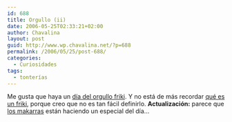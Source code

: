 ```yaml
---
id: 688
title: Orgullo (ii)
date: 2006-05-25T02:33:21+02:00
author: Chavalina
layout: post
guid: http://www.wp.chavalina.net/?p=688
permalink: /2006/05/25/post-688/
categories:
  - Curiosidades
tags:
  - tonterías
---
```

Me gusta que haya un <a href="http://www.elpais.es/vineta.html?d_date=20060525&#038;autor=Forges&#038;anchor=elpporopi&#038;xref=20060525elpepivin_1&#038;type=Tes&#038;k=Forges" target="_blank">d&iacute;a del orgullo friki</a>. Y no está de más recordar <a href="http://es.wikipedia.org/wiki/Friki" target="_blank">qué es un friki</a>, porque creo que no es tan fácil definirlo. **Actualizaci&oacute;n:** parece que <a href="http://www.makarras.org/index.php" target="_blank">los makarras</a> están haciendo un especial del d&iacute;a…